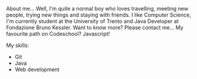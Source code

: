 About me... Well, I'm quite a normal boy who loves travelling, meeting new people, trying new things and staying with friends. I like Computer Science, I'm currently student at the University of Trento and Java Developer at Fondazione Bruno Kessler.
Want to know more? Please contact me...
My favourite path on Codeschool? Javascript!

My skills:
* Git
* Java
* Web development
